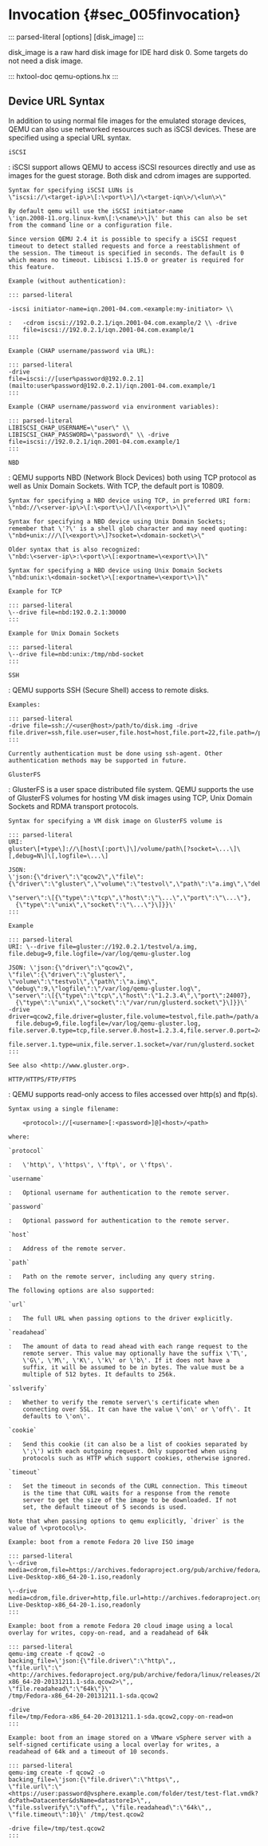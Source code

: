 # Invocation {#sec_005finvocation}

::: parsed-literal
\[options\] \[disk_image\]
:::

disk_image is a raw hard disk image for IDE hard disk 0. Some targets do
not need a disk image.

::: hxtool-doc
qemu-options.hx
:::

## Device URL Syntax

In addition to using normal file images for the emulated storage
devices, QEMU can also use networked resources such as iSCSI devices.
These are specified using a special URL syntax.

`iSCSI`

:   iSCSI support allows QEMU to access iSCSI resources directly and use
    as images for the guest storage. Both disk and cdrom images are
    supported.

    Syntax for specifying iSCSI LUNs is
    \"iscsi://\<target-ip\>\[:\<port\>\]/\<target-iqn\>/\<lun\>\"

    By default qemu will use the iSCSI initiator-name
    \'iqn.2008-11.org.linux-kvm\[:\<name\>\]\' but this can also be set
    from the command line or a configuration file.

    Since version QEMU 2.4 it is possible to specify a iSCSI request
    timeout to detect stalled requests and force a reestablishment of
    the session. The timeout is specified in seconds. The default is 0
    which means no timeout. Libiscsi 1.15.0 or greater is required for
    this feature.

    Example (without authentication):

    ::: parsed-literal

    -iscsi initiator-name=iqn.2001-04.com.<example:my-initiator> \\

    :   -cdrom iscsi://192.0.2.1/iqn.2001-04.com.example/2 \\ -drive
        file=iscsi://192.0.2.1/iqn.2001-04.com.example/1
    :::

    Example (CHAP username/password via URL):

    ::: parsed-literal
    -drive
    file=iscsi://[user%password@192.0.2.1](mailto:user%password@192.0.2.1)/iqn.2001-04.com.example/1
    :::

    Example (CHAP username/password via environment variables):

    ::: parsed-literal
    LIBISCSI_CHAP_USERNAME=\"user\" \\
    LIBISCSI_CHAP_PASSWORD=\"password\" \\ -drive
    file=iscsi://192.0.2.1/iqn.2001-04.com.example/1
    :::

`NBD`

:   QEMU supports NBD (Network Block Devices) both using TCP protocol as
    well as Unix Domain Sockets. With TCP, the default port is 10809.

    Syntax for specifying a NBD device using TCP, in preferred URI form:
    \"nbd://\<server-ip\>\[:\<port\>\]/\[\<export\>\]\"

    Syntax for specifying a NBD device using Unix Domain Sockets;
    remember that \'?\' is a shell glob character and may need quoting:
    \"nbd+unix:///\[\<export\>\]?socket=\<domain-socket\>\"

    Older syntax that is also recognized:
    \"nbd:\<server-ip\>:\<port\>\[:exportname=\<export\>\]\"

    Syntax for specifying a NBD device using Unix Domain Sockets
    \"nbd:unix:\<domain-socket\>\[:exportname=\<export\>\]\"

    Example for TCP

    ::: parsed-literal
    \--drive file=nbd:192.0.2.1:30000
    :::

    Example for Unix Domain Sockets

    ::: parsed-literal
    \--drive file=nbd:unix:/tmp/nbd-socket
    :::

`SSH`

:   QEMU supports SSH (Secure Shell) access to remote disks.

    Examples:

    ::: parsed-literal
    -drive file=ssh://<user@host>/path/to/disk.img -drive
    file.driver=ssh,file.user=user,file.host=host,file.port=22,file.path=/path/to/disk.img
    :::

    Currently authentication must be done using ssh-agent. Other
    authentication methods may be supported in future.

`GlusterFS`

:   GlusterFS is a user space distributed file system. QEMU supports the
    use of GlusterFS volumes for hosting VM disk images using TCP, Unix
    Domain Sockets and RDMA transport protocols.

    Syntax for specifying a VM disk image on GlusterFS volume is

    ::: parsed-literal
    URI:
    gluster\[+type\]://\[host\[:port\]\]/volume/path\[?socket=\...\]\[,debug=N\]\[,logfile=\...\]

    JSON:
    \'json:{\"driver\":\"qcow2\",\"file\":{\"driver\":\"gluster\",\"volume\":\"testvol\",\"path\":\"a.img\",\"debug\":N,\"logfile\":\"\...\",
     
    \"server\":\[{\"type\":\"tcp\",\"host\":\"\...\",\"port\":\"\...\"},
      {\"type\":\"unix\",\"socket\":\"\...\"}\]}}\'
    :::

    Example

    ::: parsed-literal
    URI: \--drive file=gluster://192.0.2.1/testvol/a.img,  
    file.debug=9,file.logfile=/var/log/qemu-gluster.log

    JSON: \'json:{\"driver\":\"qcow2\",  
    \"file\":{\"driver\":\"gluster\",  
    \"volume\":\"testvol\",\"path\":\"a.img\",  
    \"debug\":9,\"logfile\":\"/var/log/qemu-gluster.log\",  
    \"server\":\[{\"type\":\"tcp\",\"host\":\"1.2.3.4\",\"port\":24007},
      {\"type\":\"unix\",\"socket\":\"/var/run/glusterd.socket\"}\]}}\'
    -drive
    driver=qcow2,file.driver=gluster,file.volume=testvol,file.path=/path/a.img,
      file.debug=9,file.logfile=/var/log/qemu-gluster.log,  
    file.server.0.type=tcp,file.server.0.host=1.2.3.4,file.server.0.port=24007,
     
    file.server.1.type=unix,file.server.1.socket=/var/run/glusterd.socket
    :::

    See also <http://www.gluster.org>.

`HTTP/HTTPS/FTP/FTPS`

:   QEMU supports read-only access to files accessed over http(s) and
    ftp(s).

    Syntax using a single filename:

        <protocol>://[<username>[:<password>]@]<host>/<path>

    where:

    `protocol`

    :   \'http\', \'https\', \'ftp\', or \'ftps\'.

    `username`

    :   Optional username for authentication to the remote server.

    `password`

    :   Optional password for authentication to the remote server.

    `host`

    :   Address of the remote server.

    `path`

    :   Path on the remote server, including any query string.

    The following options are also supported:

    `url`

    :   The full URL when passing options to the driver explicitly.

    `readahead`

    :   The amount of data to read ahead with each range request to the
        remote server. This value may optionally have the suffix \'T\',
        \'G\', \'M\', \'K\', \'k\' or \'b\'. If it does not have a
        suffix, it will be assumed to be in bytes. The value must be a
        multiple of 512 bytes. It defaults to 256k.

    `sslverify`

    :   Whether to verify the remote server\'s certificate when
        connecting over SSL. It can have the value \'on\' or \'off\'. It
        defaults to \'on\'.

    `cookie`

    :   Send this cookie (it can also be a list of cookies separated by
        \';\') with each outgoing request. Only supported when using
        protocols such as HTTP which support cookies, otherwise ignored.

    `timeout`

    :   Set the timeout in seconds of the CURL connection. This timeout
        is the time that CURL waits for a response from the remote
        server to get the size of the image to be downloaded. If not
        set, the default timeout of 5 seconds is used.

    Note that when passing options to qemu explicitly, `driver` is the
    value of \<protocol\>.

    Example: boot from a remote Fedora 20 live ISO image

    ::: parsed-literal
    \--drive
    media=cdrom,file=https://archives.fedoraproject.org/pub/archive/fedora/linux/releases/20/Live/x86_64/Fedora-Live-Desktop-x86_64-20-1.iso,readonly

    \--drive
    media=cdrom,file.driver=http,file.url=http://archives.fedoraproject.org/pub/fedora/linux/releases/20/Live/x86_64/Fedora-Live-Desktop-x86_64-20-1.iso,readonly
    :::

    Example: boot from a remote Fedora 20 cloud image using a local
    overlay for writes, copy-on-read, and a readahead of 64k

    ::: parsed-literal
    qemu-img create -f qcow2 -o
    backing_file=\'json:{\"file.driver\":\"http\",,
    \"file.url\":\"<http://archives.fedoraproject.org/pub/archive/fedora/linux/releases/20/Images/x86_64/Fedora-x86_64-20-20131211.1-sda.qcow2>\",,
    \"file.readahead\":\"64k\"}\'
    /tmp/Fedora-x86_64-20-20131211.1-sda.qcow2

    -drive
    file=/tmp/Fedora-x86_64-20-20131211.1-sda.qcow2,copy-on-read=on
    :::

    Example: boot from an image stored on a VMware vSphere server with a
    self-signed certificate using a local overlay for writes, a
    readahead of 64k and a timeout of 10 seconds.

    ::: parsed-literal
    qemu-img create -f qcow2 -o
    backing_file=\'json:{\"file.driver\":\"https\",,
    \"file.url\":\"<https://user:password@vsphere.example.com/folder/test/test-flat.vmdk?dcPath=Datacenter&dsName=datastore1>\",,
    \"file.sslverify\":\"off\",, \"file.readahead\":\"64k\",,
    \"file.timeout\":10}\' /tmp/test.qcow2

    -drive file=/tmp/test.qcow2
    :::

